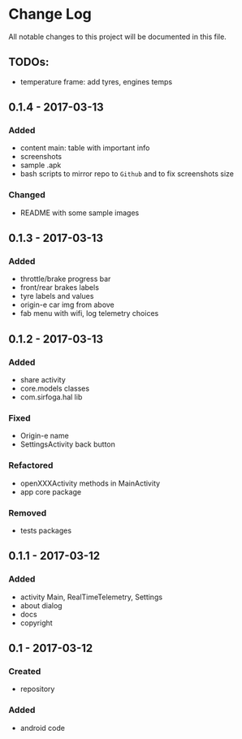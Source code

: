 # Change Log
All notable changes to this project will be documented in this file.

## TODOs:
- temperature frame: add tyres, engines temps

## 0.1.4 - 2017-03-13

### Added
- content main: table with important info
- screenshots
- sample .apk
- bash scripts to mirror repo to `Github` and to fix screenshots size 

### Changed
- README with some sample images

## 0.1.3 - 2017-03-13

### Added
- throttle/brake progress bar
- front/rear brakes labels
- tyre labels and values
- origin-e car img from above
- fab menu with wifi, log telemetry choices

## 0.1.2 - 2017-03-13

### Added
- share activity
- core.models classes
- com.sirfoga.hal lib

### Fixed
- Origin-e name
- SettingsActivity back button

### Refactored
- openXXXActivity methods in MainActivity
- app core package

### Removed
- tests packages

## 0.1.1 - 2017-03-12

### Added
- activity Main, RealTimeTelemetry, Settings
- about dialog
- docs
- copyright

## 0.1 - 2017-03-12

### Created
- repository

### Added
- android code

